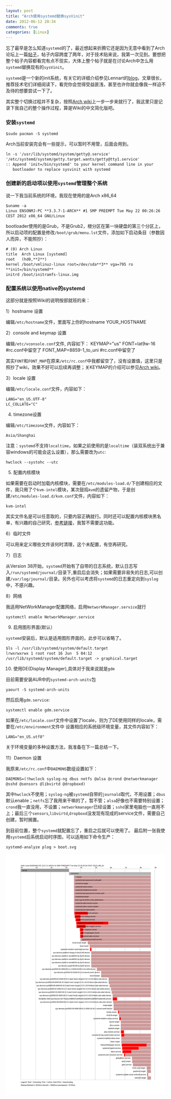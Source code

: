 ```yaml
---
layout: post
title: "Arch使用systemd替换sysVinit"
date: 2012-06-12 20:34
comments: true
categories: [Linux]
---
```

忘了最早是怎么知道`systemd`的了，最近想起来折腾它还是因为无意中看到了Arch论坛上一篇[帖子][1]，帖子内容跨度了两年，对于技术贴来说，我第一次见到。要想把整个帖子内容都看完有点不现实，大体上整个帖子就是在讨论Arch中怎么用`systemd`替换现有的`sysVinit`。

`systemd`是一个新的init系统，有关它的详细介绍参见Lennart的[blog][2]，文章很长，推荐技术宅们详细阅读下，看完你会觉得受益匪浅，甚至也许你就会像我一样迫不及待的想要尝试一下了。

其实整个切换过程并不复杂，按照[Arch wiki][3]上一步一步来就行了，我这里只是记录下我自己的整个操作过程，算是Wiki的中文简化版吧。

### 安装`systemd` ###

    $sudo pacman -S systemd

Arch当前安装完会有一些提示，可以暂时不用管，后面会用到。

    ln -s '/usr/lib/systemd/system/getty@.service' '/etc/systemd/system/getty.target.wants/getty@tty1.service'
    :: Append 'init=/bin/systemd' to your kernel command line in your
       bootloader to replace sysvinit with systemd
<!--more-->
### 创建新的启动项以使用`systemd`管理整个系统 ###

说一下我当前系统的环境，我现在使用的是Arch x86_64

    $uname -a
    Linux ENSONMJ-PC **3.3.7-1-ARCH** #1 SMP PREEMPT Tue May 22 00:26:26 CEST 2012 x86_64 GNU/Linux

bootloader使用的是Grub，不是Grub2，根分区在第一块硬盘的第三个分区上，所以启动项的配置是修改`/boot/grub/menu.lst`文件，添加如下启动条目（参数因人而异，不能照抄）：

    # (0) Arch Linux
    title  Arch Linux [systemd]
    root   (hd0,**2**)
    kernel /boot/vmlinuz-linux root=/dev/sda**3** vga=795 ro **init=/bin/systemd**
    initrd /boot/initramfs-linux.img

### 配置系统以使用native的systemd ###

这部分就是按照Wiki的说明按部就班的来：

1）hostname 设置

编辑`/etc/hostname`文件，里面写上你的hostname
    YOUR_HOSTNAME

2）console and keymap 设置

编辑`/etc/vconsole.conf`文件, 内容如下：
    KEYMAP="us"
    FONT=lat9w-16 #rc.conf中留空了
    FONT_MAP=8859-1_to_uni #rc.conf中留空了

其实`FONT`和`FONT_MAP`在原来`/etc/rc.conf`中我都留空了，没有设置值，这里只是照抄了wiki，效果不好可以后续再调整；关KEYMAP的介绍可以参见[Arch wiki][4]。

3）locale 设置

编辑`/etc/locale.conf`文件，内容如下：

    LANG="en_US.UTF-8"
    LC_COLLATE="C"

4) timezone设置

编辑`/etc/timezone`文件，内容如下：

    Asia/Shanghai

注意：`systemd`不支持`localtime`，如果之前使用的是`localtime`（装双系统出于兼容windows的可能会这么设置），那么需要改为`utc`:

    hwclock --systohc --utc

5) 配置内核模块

如果需要在启动时加载内核模块，需要在`/etc/modules-load.d/`下创建相应的文件，我只用了个`kvm-intel`模块，某次鼓捣`kvm`的遗留产物，于是创建`/etc/modules-load.d/kvm.conf`文件，内容如下：

    kvm-intel

其实文件名是可以任意取的，只要内容正确就行。同时还可以配置内核模块黑名单，有兴趣的自己研究，[参考链接][5]，我暂不需要这功能。

6）临时文件

可以用来定义哪些文件该何时清理，这个未配置，有空再研究。

7）日志

从Version 38开始，`systemd`开始有了自带的日志系统，默认日志写入`/run/systemd/journal/`目录下,重启后会消失；如果需要非易失的日志,可以创建`/var/log/journal/`目录。另外也可以考虑将`systemd`的日志重定向到`syslog`中，不感兴趣。

8）网络

我适用NetWorkManager配置网络，启用`NetworkManager.service`就行

    systemctl enable NetworkManager.service

9) 启用图形界面(默认）

`systemd`安装后，默认是适用图形界面的，此步可以省略了。

    $ls -l /usr/lib/systemd/system/default.target 
    lrwxrwxrwx 1 root root 16 Jun  5 04:12 /usr/lib/systemd/system/default.target -> graphical.target

10) 使用DE(Display Manager),具体对于我来说就是`gdm`

目前需要安装AUR中的`systemd-arch-units`包

    yaourt -S systemd-arch-units

然后启用`gdm.service`:

    systemctl enable gdm.service

如果在`/etc/locale.conf`文件中设置了locale，则为了DE使用同样的locale，需要在`/etc/environment`文件中
设置相应的系统级环境变量，其文件内容如下：

    LANG="en_US.utf8"

关于环境变量的多种设置方法，我准备在下一篇总结一下。

11）Daemon 设置

我原来`/etc/rc.conf`中`DAEMONS`数组设置如下：

    DAEMONS=(!hwclock syslog-ng dbus netfs @alsa @crond @networkmanager @sshd @sensors @libvirtd @dropboxd)

其中`hwclock`不使用；`syslog-ng`被`systemd`自带的`journald`取代，不用设置；`dbus`默认enable；`netfs`忘了我用来干嘛的了，暂不管；`alsa`好像也不需要特别设置；`crond`我一直没用，不设置；`networkmanager`已经设置；`sshd`家里电脑也一直用不上；最后三个`sensors`,`libvirtd`,`dropboxd`没发现有现成的service文件，需要自己创建，暂时搁置。

到目前位置，整个`systemd`就配置忘了，重启之后就可以使用了。
最后附一张我使用`systemd`后系统启动时序图，可以适用如下命令生产：

    systemd-analyze plog > boot.svg

![Boot with systemd in arch](/images/boot.svg "Boot with systemd in arch")

[1]: https://bbs.archlinux.org/viewtopic.php?id=96316
[2]: http://0pointer.de/blog/projects/systemd.html
[3]: https://wiki.archlinux.org/index.php/Systemd
[4]: https://wiki.archlinux.org/index.php/KEYMAP
[5]: https://wiki.archlinux.org/index.php/Systemd#Configure_kernel_modules_blacklist